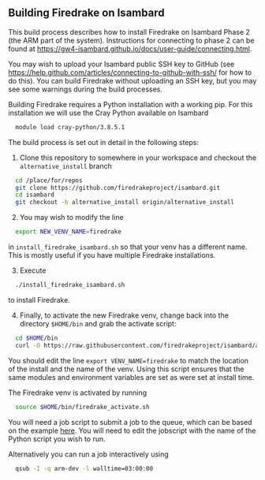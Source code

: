 ## Building Firedrake on Isambard

This build process describes how to install Firedrake on Isambard Phase 2
(the ARM part of the system).
Instructions for connecting to phase 2 can be found at
https://gw4-isambard.github.io/docs/user-guide/connecting.html.

You may wish to upload your Isambard public SSH key to GitHub (see
https://help.github.com/articles/connecting-to-github-with-ssh/
for how to do this).
You can build Firedrake without uploading an SSH key,
but you may see some warnings during the build processes.

Building Firedrake requires a Python installation with a working pip.
For this installation we will use the Cray Python available on Isambard

```bash
  module load cray-python/3.8.5.1
```

The build process is set out in detail in the following steps:


1. Clone this repository to somewhere in your workspace and checkout the
`alternative_install` branch

```bash
  cd /place/for/repos
  git clone https://github.com/firedrakeproject/isambard.git
  cd isambard
  git checkout -b alternative_install origin/alternative_install
```

2. You may wish to modify the line

```bash
  export NEW_VENV_NAME=firedrake
```

in `install_firedrake_isambard.sh` so that your venv has a different name.
This is mostly useful if you have multiple Firedrake installations.

3. Execute

```bash
  ./install_firedrake_isambard.sh
```

to install Firedrake.

4. Finally, to activate the new Firedrake venv, change back into the
directory `$HOME/bin` and grab the activate script:

```bash
  cd $HOME/bin
  curl -O https://raw.githubusercontent.com/firedrakeproject/isambard/alternative_install/firedrake_activate.sh
```

You should edit the line `export VENV_NAME=firedrake`
to match the location of the install and the name of the venv.
Using this script ensures that the same modules and environment
variables are set as were set at install time.

The Firedrake venv is activated by running

```bash
  source $HOME/bin/firedrake_activate.sh
```

You will need a job script to submit a job to the queue, which can be
based on the example
[here](https://github.com/firedrakeproject/isambard/blob/alternative_install/example_firedrake_jobscript.sh).
You will need to edit the jobscript with the name of the Python script
you wish to run.

Alternatively you can run a job interactively using
```bash
  qsub -I -q arm-dev -l walltime=03:00:00
```
